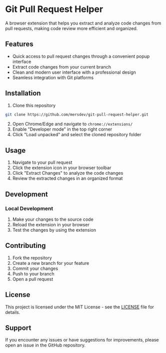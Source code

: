 # Git Pull Request Helper

A browser extension that helps you extract and analyze code changes from pull requests, making code review more efficient and organized.

## Features

- Quick access to pull request changes through a convenient popup interface
- Extract code changes from your current branch
- Clean and modern user interface with a professional design
- Seamless integration with Git platforms

## Installation

1. Clone this repository

```bash
git clone https://github.com/mersdev/git-pull-request-helper.git
```

2. Open Chrome/Edge and navigate to `chrome://extensions/`
3. Enable "Developer mode" in the top right corner
4. Click "Load unpacked" and select the cloned repository folder

## Usage

1. Navigate to your pull request
2. Click the extension icon in your browser toolbar
3. Click "Extract Changes" to analyze the code changes
4. Review the extracted changes in an organized format

## Development

### Local Development

1. Make your changes to the source code
2. Reload the extension in your browser
3. Test the changes by using the extension

## Contributing

1. Fork the repository
2. Create a new branch for your feature
3. Commit your changes
4. Push to your branch
5. Open a pull request

## License

This project is licensed under the MIT License - see the [LICENSE](LICENSE) file for details.

## Support

If you encounter any issues or have suggestions for improvements, please open an issue in the GitHub repository.

